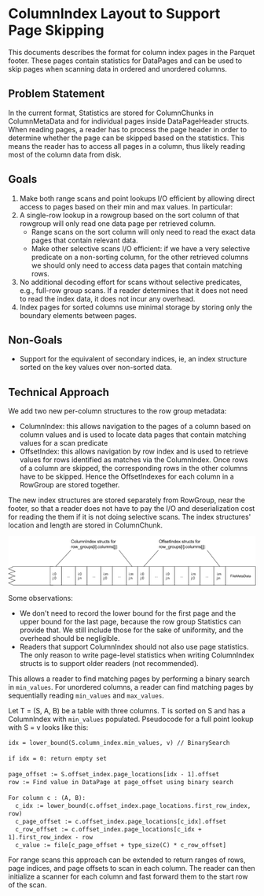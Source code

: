 # ColumnIndex Layout to Support Page Skipping

This documents describes the format for column index pages in the Parquet
footer. These pages contain statistics for DataPages and can be used to skip
pages when scanning data in ordered and unordered columns.

## Problem Statement
In the current format, Statistics are stored for ColumnChunks in ColumnMetaData
and for individual pages inside DataPageHeader structs. When reading pages, a
reader has to process the page header in order to determine whether the page
can be skipped based on the statistics. This means the reader has to access all
pages in a column, thus likely reading most of the column data from disk.

## Goals
1. Make both range scans and point lookups I/O efficient by allowing direct
   access to pages based on their min and max values. In particular:
1. A single-row lookup in a rowgroup based on the sort column of that rowgroup
   will only read one data page per retrieved column.
    * Range scans on the sort column will only need to read the exact data
      pages that contain relevant data.
    * Make other selective scans I/O efficient: if we have a very selective
      predicate on a non-sorting column, for the other retrieved columns we
      should only need to access data pages that contain matching rows.
1. No additional decoding effort for scans without selective predicates, e.g.,
   full-row group scans. If a reader determines that it does not need to read
   the index data, it does not incur any overhead.
1. Index pages for sorted columns use minimal storage by storing only the
   boundary elements between pages.

## Non-Goals
* Support for the equivalent of secondary indices, ie, an index structure
  sorted on the key values over non-sorted data.


## Technical Approach

We add two new per-column structures to the row group metadata:
* ColumnIndex: this allows navigation to the pages of a column based on column
  values and is used to locate data pages that contain matching values for a
  scan predicate
* OffsetIndex: this allows navigation by row index and is used to retrieve
  values for rows identified as matches via the ColumnIndex. Once rows of a
  column are skipped, the corresponding rows in the other columns have to be
  skipped. Hence the OffsetIndexes for each column in a RowGroup are stored
  together.

The new index structures are stored separately from RowGroup, near the footer,
so that a reader does not have to pay the I/O and deserialization cost for
reading the them if it is not doing selective scans. The index structures'
location and length are stored in ColumnChunk.

 ![Page Index Layout](doc/images/PageIndexLayout.png)

Some observations:
* We don't need to record the lower bound for the first page and the upper
  bound for the last page, because the row group Statistics can provide that.
  We still include those for the sake of uniformity, and the overhead should be
  negligible.
* Readers that support ColumnIndex should not also use page statistics. The
  only reason to write page-level statistics when writing ColumnIndex structs
  is to support older readers (not recommended).

This allows a reader to find matching pages by performing a binary search in
`min_values`. For unordered columns, a reader can find matching pages by
sequentially reading `min_values` and `max_values`.

Let T = (S, A, B) be a table with three columns. T is sorted on S and has a
ColumnIndex with `min_values` populated. Pseudocode for a full point lookup
with S = v looks like this:

    idx = lower_bound(S.column_index.min_values, v) // BinarySearch

    if idx = 0: return empty set

    page_offset := S.offset_index.page_locations[idx - 1].offset
    row := Find value in DataPage at page_offset using binary search

    For column c : (A, B):
      c_idx := lower_bound(c.offset_index.page_locations.first_row_index, row)
      c_page_offset := c.offset_index.page_locations[c_idx].offset
      c_row_offset := c.offset_index.page_locations[c_idx + 1].first_row_index - row
      c_value := file[c_page_offset + type_size(C) * c_row_offset]

For range scans this approach can be extended to return ranges of rows, page
indices, and page offsets to scan in each column. The reader can then
initialize a scanner for each column and fast forward them to the start row of
the scan.



